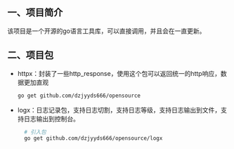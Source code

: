 ## 一、项目简介
该项目是一个开源的go语言工具库，可以直接调用，并且会在一直更新。
## 二、项目包
- httpx：封装了一些http_response，使用这个包可以返回统一的http响应，数据更加直观
    ```bash
    go get github.com/dzjyyds666/opensource
  ```
- logx：日志记录包，支持日志切割，支持日志等级，支持日志输出到文件，支持日志输出到控制台。
    ``` bash
      # 引入包
      go get github.com/dzjyyds666/opensource/logx
    ```
        